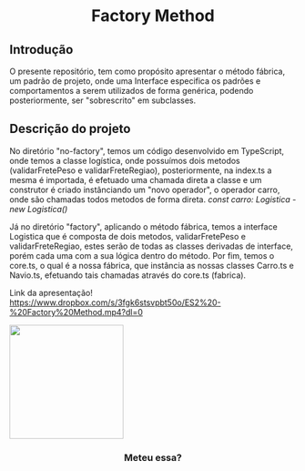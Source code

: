 <h1 align="center"> Factory Method </h1>

<h2> Introdução </h2>

O presente repositório, tem como propósito apresentar o método fábrica, um padrão de projeto, onde uma Interface especifica
os padrões e comportamentos a serem utilizados de forma genérica, podendo posteriormente, ser "sobrescrito" em subclasses.

<h2> Descrição do projeto </h2>

No diretório "no-factory", temos um código desenvolvido em TypeScript, onde temos a classe logística, onde possuímos dois metodos (validarFretePeso e validarFreteRegiao), posteriormente, na index.ts a mesma é importada, é efetuado uma chamada direta a classe e um construtor é criado instânciando um "novo operador", o operador carro, onde são chamadas todos metodos de forma direta. <i>const carro: Logistica - new Logistica()</i>

Já no diretório "factory", aplicando o método fábrica, temos a interface Logistica que é composta de dois metodos, validarFretePeso e validarFreteRegiao, estes serão de todas as classes derivadas de interface, porém cada uma com a sua lógica dentro do método. Por fim, temos o core.ts, o qual é a nossa fábrica, que instância as nossas classes Carro.ts e Navio.ts, efetuando tais chamadas através do core.ts (fabrica).

Link da apresentação!
https://www.dropbox.com/s/3fgk6stsvpbt50o/ES2%20-%20Factory%20Method.mp4?dl=0
 

<img width="200" align="center" src="https://pbs.twimg.com/media/FIzozpiXIAQYdlI.jpg">
<h3 align="center"> Meteu essa? </h3>
